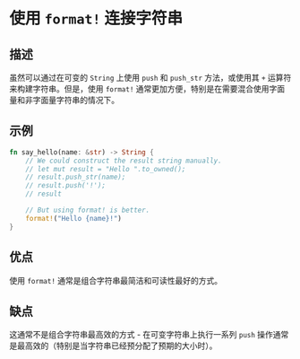 # 使用 `format!` 连接字符串

## 描述

虽然可以通过在可变的 `String` 上使用 `push` 和 `push_str` 方法，或使用其 `+` 运算符来构建字符串。但是，使用 `format!` 通常更加方便，特别是在需要混合使用字面量和非字面量字符串的情况下。

## 示例

```rust
fn say_hello(name: &str) -> String {
    // We could construct the result string manually.
    // let mut result = "Hello ".to_owned();
    // result.push_str(name);
    // result.push('!');
    // result

    // But using format! is better.
    format!("Hello {name}!")
}
```

## 优点

使用 `format!` 通常是组合字符串最简洁和可读性最好的方式。

## 缺点

这通常不是组合字符串最高效的方式 - 在可变字符串上执行一系列 `push` 操作通常是最高效的（特别是当字符串已经预分配了预期的大小时）。
